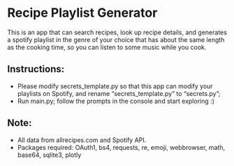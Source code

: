 # Recipe Playlist Generator

This is an app that can search recipes, look up recipe details, and generates a spotify playlist in the genre of your choice that has about the same length as the cooking time, so you can listen to some music while you cook.

## Instructions:
* Please modify secrets_template.py so that this app can modify your playlists on Spotify, and rename “secrets_template.py” to “secrets.py”;
* Run main.py; follow the prompts in the console and start exploring :)

## Note:
* All data from allrecipes.com and Spotify API.
* Packages required: OAuth1, bs4, requests, re, emoji, webbrowser, math, base64, sqlite3, plotly